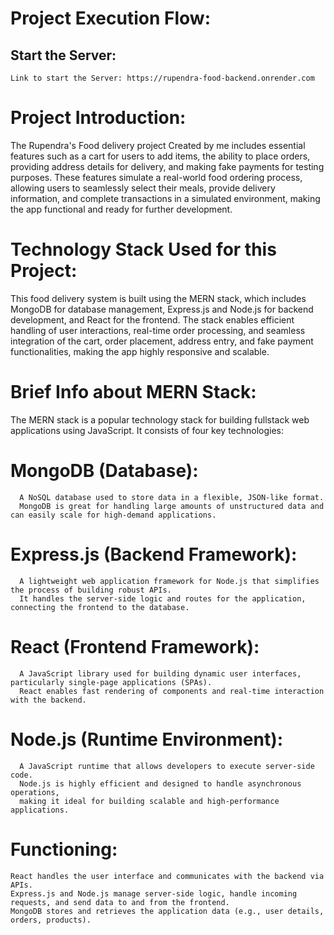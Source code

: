 # Project Execution Flow:
  ## Start the Server:
    Link to start the Server: https://rupendra-food-backend.onrender.com
  
# Project Introduction:
  The Rupendra's Food delivery project Created by me includes essential features such as a cart for users to add items, 
  the ability to place orders, providing address details for delivery, and making fake payments for testing purposes. 
  These features simulate a real-world food ordering process, allowing users to seamlessly select their meals, 
  provide delivery information, and complete transactions in a simulated environment, making the app functional and ready for further development.

# Technology Stack Used for this Project:
  This food delivery system is built using the MERN stack, which includes MongoDB for database management, 
  Express.js and Node.js for backend development, and React for the frontend. The stack enables efficient handling of user interactions, 
  real-time order processing, and seamless integration of the cart, order placement, address entry, and fake payment functionalities, making the app highly responsive and scalable.
  
# Brief Info about MERN Stack:
  The MERN stack is a popular technology stack for building fullstack web applications using JavaScript. It consists of four key technologies:
# MongoDB (Database): 
      A NoSQL database used to store data in a flexible, JSON-like format. 
      MongoDB is great for handling large amounts of unstructured data and can easily scale for high-demand applications.
# Express.js (Backend Framework): 
      A lightweight web application framework for Node.js that simplifies the process of building robust APIs. 
      It handles the server-side logic and routes for the application, connecting the frontend to the database.
# React (Frontend Framework): 
      A JavaScript library used for building dynamic user interfaces, particularly single-page applications (SPAs). 
      React enables fast rendering of components and real-time interaction with the backend.
# Node.js (Runtime Environment): 
      A JavaScript runtime that allows developers to execute server-side code. 
      Node.js is highly efficient and designed to handle asynchronous operations, 
      making it ideal for building scalable and high-performance applications.

# Functioning:
    React handles the user interface and communicates with the backend via APIs.
    Express.js and Node.js manage server-side logic, handle incoming requests, and send data to and from the frontend.
    MongoDB stores and retrieves the application data (e.g., user details, orders, products).
